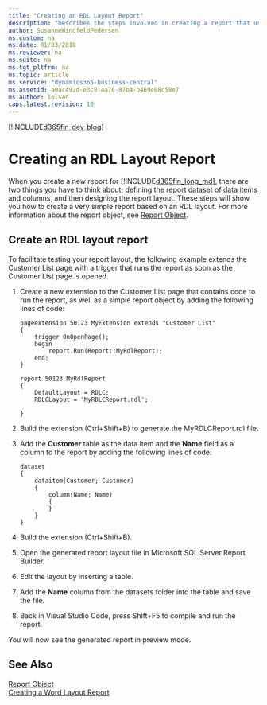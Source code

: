 ```yaml
---
title: "Creating an RDL Layout Report"
description: "Describes the steps involved in creating a report that uses an RDL layout."
author: SusanneWindfeldPedersen
ms.custom: na
ms.date: 01/03/2018
ms.reviewer: na
ms.suite: na
ms.tgt_pltfrm: na
ms.topic: article
ms.service: "dynamics365-business-central"
ms.assetid: a0ac492d-e3c8-4a76-87b4-b469e08c58e7
ms.author: solsen
caps.latest.revision: 18
---
```


[!INCLUDE[d365fin_dev_blog](includes/d365fin_dev_blog.md)]

# Creating an RDL Layout Report
When you create a new report for [!INCLUDE[d365fin_long_md](includes/d365fin_long_md.md)], there are two things you have to think about; defining the report dataset of data items and columns, and then designing the report layout. These steps will show you how to create a very simple report based on an RDL layout. For more information about the report object, see [Report Object](devenv-report-object.md).

## Create an RDL layout report
To facilitate testing your report layout, the following example extends the Customer List page with a trigger that runs the report as soon as the Customer List page is opened.

1. Create a new extension to the Customer List page that contains code to run the report, as well as a simple report object by adding the following lines of code:

    ```
    pageextension 50123 MyExtension extends "Customer List"
    {
        trigger OnOpenPage();
        begin
            report.Run(Report::MyRdlReport);
        end;
    }

    report 50123 MyRdlReport
    {
        DefaultLayout = RDLC;
        RDLCLayout = 'MyRDLCReport.rdl';

    }
    ```
2. Build the extension (Ctrl+Shift+B) to generate the MyRDLCReport.rdl file.
3. Add the **Customer** table as the data item and the **Name** field as a column to the report by adding the following lines of code:  
    ```
    dataset
    {
        dataitem(Customer; Customer)
        {
            column(Name; Name)
            {
            }
        }
    }   

    ```
4. Build the extension (Ctrl+Shift+B).
5. Open the generated report layout file in Microsoft SQL Server Report Builder.
6. Edit the layout by inserting a table. 
7. Add the **Name** column from the datasets folder into the table and save the file.
8. Back in Visual Studio Code, press Shift+F5 to compile and run the report.  

You will now see the generated report in preview mode.

## See Also
[Report Object](devenv-report-object.md)  
[Creating a Word Layout Report](devenv-howto-report-layout.md)  
